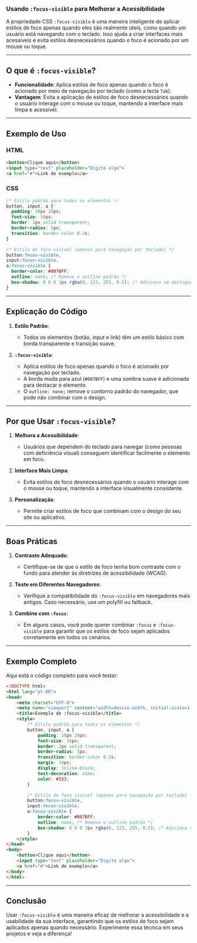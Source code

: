 ### Usando `:focus-visible` para Melhorar a Acessibilidade

A propriedade CSS `:focus-visible` é uma maneira inteligente de aplicar estilos de foco apenas quando eles são realmente úteis, como quando um usuário está navegando com o teclado. Isso ajuda a criar interfaces mais acessíveis e evita estilos desnecessários quando o foco é acionado por um mouse ou toque.

---

## **O que é `:focus-visible`?**
- **Funcionalidade**: Aplica estilos de foco apenas quando o foco é acionado por meio de navegação por teclado (como a tecla `Tab`).
- **Vantagem**: Evita a aplicação de estilos de foco desnecessários quando o usuário interage com o mouse ou toque, mantendo a interface mais limpa e acessível.

---

## **Exemplo de Uso**

### **HTML**
```html
<button>Clique aqui</button>
<input type="text" placeholder="Digite algo">
<a href="#">Link de exemplo</a>
```

### **CSS**
```css
/* Estilo padrão para todos os elementos */
button, input, a {
  padding: 10px 20px;
  font-size: 16px;
  border: 2px solid transparent;
  border-radius: 5px;
  transition: border-color 0.3s;
}

/* Estilo de foco visível (apenas para navegação por teclado) */
button:focus-visible,
input:focus-visible,
a:focus-visible {
  border-color: #007BFF;
  outline: none; /* Remove o outline padrão */
  box-shadow: 0 0 0 3px rgba(0, 123, 255, 0.5); /* Adiciona um destaque suave */
}
```

---

## **Explicação do Código**

1. **Estilo Padrão**:
   - Todos os elementos (botão, input e link) têm um estilo básico com borda transparente e transição suave.

2. **`:focus-visible`**:
   - Aplica estilos de foco apenas quando o foco é acionado por navegação por teclado.
   - A borda muda para azul (`#007BFF`) e uma sombra suave é adicionada para destacar o elemento.
   - O `outline: none;` remove o contorno padrão do navegador, que pode não combinar com o design.

---

## **Por que Usar `:focus-visible`?**
1. **Melhora a Acessibilidade**:
   - Usuários que dependem do teclado para navegar (como pessoas com deficiência visual) conseguem identificar facilmente o elemento em foco.

2. **Interface Mais Limpa**:
   - Evita estilos de foco desnecessários quando o usuário interage com o mouse ou toque, mantendo a interface visualmente consistente.

3. **Personalização**:
   - Permite criar estilos de foco que combinam com o design do seu site ou aplicativo.

---

## **Boas Práticas**
1. **Contraste Adequado**:
   - Certifique-se de que o estilo de foco tenha bom contraste com o fundo para atender às diretrizes de acessibilidade (WCAG).

2. **Teste em Diferentes Navegadores**:
   - Verifique a compatibilidade do `:focus-visible` em navegadores mais antigos. Caso necessário, use um polyfill ou fallback.

3. **Combine com `:focus`**:
   - Em alguns casos, você pode querer combinar `:focus` e `:focus-visible` para garantir que os estilos de foco sejam aplicados corretamente em todos os cenários.

---

## **Exemplo Completo**

Aqui está o código completo para você testar:

```html
<!DOCTYPE html>
<html lang="pt-BR">
<head>
    <meta charset="UTF-8">
    <meta name="viewport" content="width=device-width, initial-scale=1.0">
    <title>Exemplo de :focus-visible</title>
    <style>
        /* Estilo padrão para todos os elementos */
        button, input, a {
            padding: 10px 20px;
            font-size: 16px;
            border: 2px solid transparent;
            border-radius: 5px;
            transition: border-color 0.3s;
            margin: 10px;
            display: inline-block;
            text-decoration: none;
            color: #333;
        }

        /* Estilo de foco visível (apenas para navegação por teclado) */
        button:focus-visible,
        input:focus-visible,
        a:focus-visible {
            border-color: #007BFF;
            outline: none; /* Remove o outline padrão */
            box-shadow: 0 0 0 3px rgba(0, 123, 255, 0.5); /* Adiciona um destaque suave */
        }
    </style>
</head>
<body>
    <button>Clique aqui</button>
    <input type="text" placeholder="Digite algo">
    <a href="#">Link de exemplo</a>
</body>
</html>
```

---

## **Conclusão**
Usar `:focus-visible` é uma maneira eficaz de melhorar a acessibilidade e a usabilidade da sua interface, garantindo que os estilos de foco sejam aplicados apenas quando necessário. Experimente essa técnica em seus projetos e veja a diferença!


